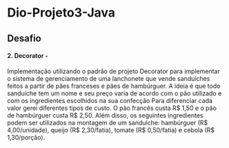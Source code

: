 # Dio-Projeto3-Java
## Desafio

#### 2. Decorator - 
Implementação utilizando o padrão de projeto Decorator para implementar o sistema de gerenciamento de uma lanchonete que vende sanduíches feitos a partir de pães franceses e pães de hambúrguer.
A ideia é que todo sanduíche tem um nome e seu preço varia de acordo com o pão utilizado e com os ingredientes escolhidos na sua confecção
Para diferenciar cada valor gerei diferentes tipos de custo. 
O pão francês custa R$ 1,50 e o pão de hambúrguer custa R$ 2,50. Além disso, os seguintes ingredientes podem ser utilizados na montagem de um sanduíche: hambúrguer (R$ 4,00/unidade), queijo (R$ 2,30/fatia), tomate (R$ 0,50/fatia) e cebola (R$ 1,30/porção).
